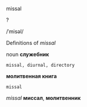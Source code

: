 missal

?

/ˈmisəl/

Definitions of _missal_

noun
**служебник**

    missal, diurnal, directory
**молитвенная книга**

    missal

_missal_
**миссал**, **молитвенник**